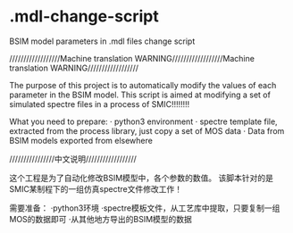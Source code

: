 # .mdl-change-script
BSIM model parameters in .mdl files change script

//////////////////Machine translation WARNING//////////////////Machine translation WARNING//////////////////

The purpose of this project is to automatically modify the values of each parameter in the BSIM model.
This script is aimed at modifying a set of simulated spectre files in a process of SMIC!!!!!!!!

What you need to prepare:
  · python3 environment
  · spectre template file, extracted from the process library, just copy a set of MOS data
  · Data from BSIM models exported from elsewhere

////////////////中文说明//////////////////

这个工程是为了自动化修改BSIM模型中，各个参数的数值。
该脚本针对的是SMIC某制程下的一组仿真spectre文件修改工作！

需要准备：
  ·python3环境
  ·spectre模板文件，从工艺库中提取，只要复制一组MOS的数据即可
  ·从其他地方导出的BSIM模型的数据

